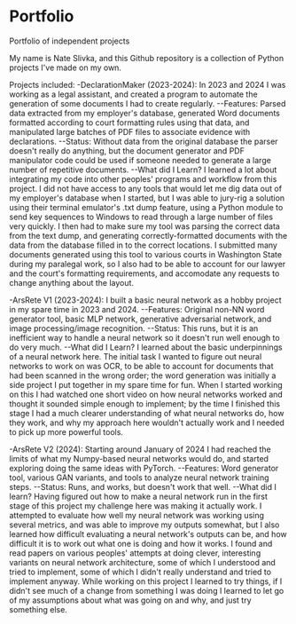 # Portfolio
Portfolio of independent projects

My name is Nate Slivka, and this Github repository is a collection of Python projects I've made on my own.

Projects included:
-DeclarationMaker (2023-2024): In 2023 and 2024 I was working as a legal assistant, and created a program to automate the generation of some documents I had to create regularly.
--Features: Parsed data extracted from my employer's database, generated Word documents formatted according to court formatting rules using that data, and manipulated large batches of PDF files to associate evidence with declarations.
--Status: Without data from the original database the parser doesn't really do anything, but the document generator and PDF manipulator code could be used if someone needed to generate a large number of repetitive documents.
--What did I Learn? I learned a lot about integrating my code into other peoples' programs and workflow from this project. I did not have access to any tools that would let me dig data out of my employer's database when I started, but I was able to jury-rig a solution using their terminal emulator's .txt dump feature, using a Python module to send key sequences to Windows to read through a large number of files very quickly. I then had to make sure my tool was parsing the correct data from the text dump, and generating correctly-formatted documents with the data from the database filled in to the correct locations. I submitted many documents generated using this tool to various courts in Washington State during my paralegal work, so I also had to be able to account for our lawyer and the court's formatting requirements, and accomodate any requests to change anything about the layout.

-ArsRete V1 (2023-2024): I built a basic neural network as a hobby project in my spare time in 2023 and 2024.
--Features: Original non-NN word generator tool, basic MLP network, generative adversarial network, and image processing/image recognition.
--Status: This runs, but it is an inefficient way to handle a neural network so it doesn't run well enough to do very much.
--What did I Learn? I learned about the basic underpinnings of a neural network here. The initial task I wanted to figure out neural networks to work on was OCR, to be able to account for documents that had been scanned in the wrong order; the word generation was initially a side project I put together in my spare time for fun. When I started working on this I had watched one short video on how neural networks worked and thought it sounded simple enough to implement; by the time I finished this stage I had a much clearer understanding of what neural networks do, how they work, and why my approach here wouldn't actually work and I needed to pick up more powerful tools.

-ArsRete V2 (2024): Starting around January of 2024 I had reached the limits of what my Numpy-based neural networks would do, and started exploring doing the same ideas with PyTorch.
--Features: Word generator tool, various GAN variants, and tools to analyze neural network training steps.
--Status: Runs, and works, but doesn't work that well.
--What did I learn? Having figured out how to make a neural network run in the first stage of this project my challenge here was making it actually work. I attempted to evaluate how well my neural network was working using several metrics, and was able to improve my outputs somewhat, but I also learned how difficult evaluating a neural network's outputs can be, and how difficult it is to work out what one is doing and how it works. I found and read papers on various peoples' attempts at doing clever, interesting variants on neural network architecture, some of which I understood and tried to implement, some of which I didn't really understand and tried to implement anyway. While working on this project I learned to try things, if I didn't see much of a change from something I was doing I learned to let go of my assumptions about what was going on and why, and just try something else.
